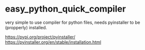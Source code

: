 # easy_python_quick_compiler
very simple to use compiler for python files, needs pyinstaller to be (propperly) installed.

https://pypi.org/project/pyinstaller/
https://pyinstaller.org/en/stable/installation.html
